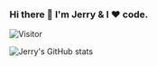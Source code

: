 ### Hi there 👋 I'm Jerry & I ❤️ code.

![Visitor](https://profile-counter.glitch.me/jerry153fish/count.svg)

<!--
**jerry153fish/jerry153fish** is a ✨ _special_ ✨ repository because its `README.md` (this file) appears on your GitHub profile.

Here are some ideas to get you started:

- 🔭 I’m currently working on ...
- 🌱 I’m currently learning ...
- 👯 I’m looking to collaborate on ...
- 🤔 I’m looking for help with ...
- 💬 Ask me about ...
- 📫 How to reach me: ...
- 😄 Pronouns: ...
- ⚡ Fun fact: ...
![Jerry's GitHub stats](https://github-readme-stats.vercel.app/api?username=jerry153fish&show_icons=true&theme=solarized-dark&count_private=true)
-->


![Jerry's GitHub stats](https://github-readme-stats.vercel.app/api?username=jerry153fish&show_icons=true&theme=solarized-dark&count_private=true)

<!-- ![Top Langs](https://github-readme-stats.vercel.app/api/top-langs/?username=jerry153fish&layout=compact&theme=solarized-dark) -->
